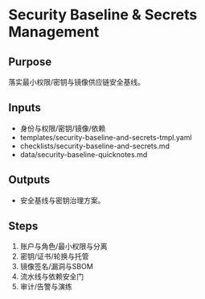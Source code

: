 # Security Baseline & Secrets Management

## Purpose

落实最小权限/密钥与镜像供应链安全基线。

## Inputs

- 身份与权限/密钥/镜像/依赖
- templates/security-baseline-and-secrets-tmpl.yaml
- checklists/security-baseline-and-secrets.md
- data/security-baseline-quicknotes.md

## Outputs

- 安全基线与密钥治理方案。

## Steps

1. 账户与角色/最小权限与分离
2. 密钥/证书/轮换与托管
3. 镜像签名/漏洞与SBOM
4. 流水线与依赖安全门
5. 审计/告警与演练
